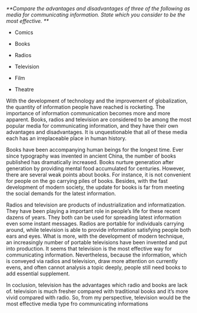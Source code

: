 _**Compare the advantages and disadvantages of three of the following as media for communicating information. State which you consider to be the most effective. **_

* Comics

* Books

* Radios

* Television

* Film

* Theatre


With the development of technology and the improvement of globalization, the quantity of information people have reached is rocketing. The importance of information communication becomes more and more apparent. Books, radios and television are considered to be among the most popular media for communicating information, and they have their own advantages and disadvantages. It is unquestionable that all of these media each has an irreplaceable place in human history.

Books have been accompanying human beings for the longest time. Ever since typography was invented in ancient China, the number of books published has dramatically increased. Books nurture generation after generation by providing mental food accumulated for centuries. However, there are several weak points about books. For instance, it is not convenient for people on the go carrying piles of books. Besides, with the fast development of modern society, the update for books is far from meeting the social demands for the latest information.

Radios and television are products of industrialization and informatization. They have been playing a important role in people’s life for these recent dazens of years. They both can be used for spreading latest information even some instant messages. Radios are portable for individuals carrying around, while television is able to provide information satisfying people both ears and eyes. What is more, with the development of modern technique, an increasingly number of portable televisions have been invented and put into production. It seems that television is the most effective way for communicating information. Nevertheless, because the information, which is conveyed via radios and television, draw more attention on currently evens, and often cannot analysis a topic deeply, people still need books to add essential supplement.

In coclusion, television has the advantages which radio and books are lack of. television is much fresher compared with traditional books and it’s more vivid compared with radio. So, from my perspective, television would be the most effective media type fro communicating informations

